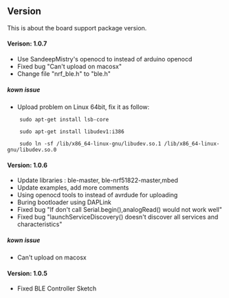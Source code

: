 
## Version

This is about the board support package version.

#### Verison: 1.0.7

* Use SandeepMistry's openocd to instead of arduino openocd
* Fixed bug "Can't upload on macosx"
* Change file "nrf_ble.h" to "ble.h"

##### kown issue

* Upload problem on Linux 64bit, fix it as follow:
```
    sudo apt-get install lsb-core

    sudo apt-get install libudev1:i386

    sudo ln -sf /lib/x86_64-linux-gnu/libudev.so.1 /lib/x86_64-linux-gnu/libudev.so.0
```  

#### Version: 1.0.6

* Update libraries : ble-master, ble-nrf51822-master,mbed
* Update examples, add more comments
* Using openocd tools to instead of avrdude for uploading
* Buring bootloader using DAPLink
* Fixed bug "If don't call Serial.begin(),analogRead() would not work well"
* Fixed bug "launchServiceDiscovery() doesn't discover all services and characteristics"

##### kown issue

* Can't upload on macosx


#### Version: 1.0.5

* Fixed BLE Controller Sketch






